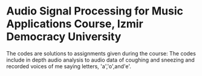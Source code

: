 # Audio Signal Processing for Music Applications Course, Izmir Democracy University                 
The codes are solutions to assignments given during the course:
The codes include in depth audio analysis to audio data of coughing and sneezing and recorded voices of me saying letters, 'a','o',and'e'.
